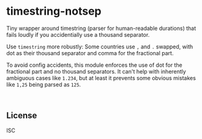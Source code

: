 ﻿
<!--#echo json="package.json" key="name" underline="=" -->
timestring-notsep
=================
<!--/#echo -->

<!--#echo json="package.json" key="description" -->
Tiny wrapper around timestring (parser for human-readable durations) that
fails loudly if you accidentially use a thousand separator.
<!--/#echo -->


Use `timestring` more robustly:
Some countries use `,` and `.` swapped,
with dot as their thousand separator
and comma for the fractional part.

To avoid config accidents, this module enforces the use of
dot for the fractional part and no thousand separators.
It can't help with inherently ambiguous cases like `1.234`,
but at least it prevents some obvious mistakes like
`1,25` being parsed as `125`.



&nbsp;


License
-------
<!--#echo json="package.json" key=".license" -->
ISC
<!--/#echo -->
